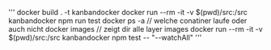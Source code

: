 '''
docker build . -t kanbandocker
docker run --rm -it -v $(pwd)/src:/src kanbandocker npm run test
docker ps -a // welche conatiner laufe oder auch nicht
docker images // zeigt dir alle layer images
docker run --rm -it -v $(pwd)/src:/src kanbandocker npm test -- "--watchAll"
'''


